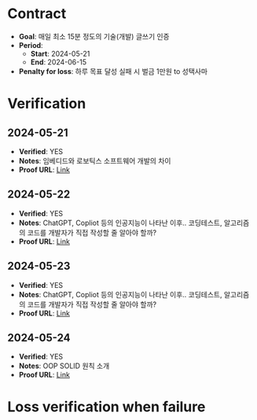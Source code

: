 # Contract

- **Goal**: 매일 최소 15분 정도의 기술(개발) 글쓰기 인증
- **Period**:
  - **Start**: 2024-05-21
  - **End**: 2024-06-15
- **Penalty for loss**: 하루 목표 달성 실패 시 벌금 1만원 to 성택사마


# Verification

## 2024-05-21
- **Verified**: YES
- **Notes**: 임베디드와 로보틱스 소프트웨어 개발의 차이
- **Proof URL**: [Link](https://github.com/refigo/progress-verification/blob/main/2024/05/TWV/difference_embedded_robotics_software_development.md)

## 2024-05-22
- **Verified**: YES
- **Notes**: ChatGPT, Copliot 등의 인공지능이 나타난 이후.. 코딩테스트, 알고리즘의 코드를 개발자가 직접 작성할 줄 알아야 할까?
- **Proof URL**: [Link](https://github.com/refigo/progress-verification/commit/211713d0ee58181999b7f01db19ad37ff722e09e)

## 2024-05-23
- **Verified**: YES
- **Notes**: ChatGPT, Copliot 등의 인공지능이 나타난 이후.. 코딩테스트, 알고리즘의 코드를 개발자가 직접 작성할 줄 알아야 할까?
- **Proof URL**: [Link](https://github.com/refigo/progress-verification/commit/e2f843acdb3caf0118839ceaebebe02e59f6eb25)

## 2024-05-24
- **Verified**: YES
- **Notes**: OOP SOLID 원칙 소개
- **Proof URL**: [Link](https://github.com/refigo/progress-verification/blob/main/2024/05/TWV/OOP_SOLID_principles.md)


# Loss verification when failure

